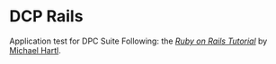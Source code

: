 # DCP Rails

Application test for DPC Suite
Following:
the [*Ruby on Rails Tutorial*](http://railstutorial.org/)
by [Michael Hartl](http://michaelhartl.com/).